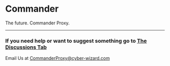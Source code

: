 # Commander
The future. Commander Proxy.
***
### If you need help or want to suggest something go to [The Discussions Tab](https://github.com/Command-Enterprises/Commander/discussions)
Email Us at CommanderProxy@cyber-wizard.com
